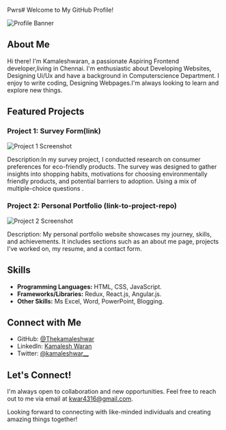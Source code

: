 Pwrs# Welcome to My GitHub Profile!

![Profile Banner](Kamalpht.png)

## About Me

Hi there! I'm Kamaleshwaran, a passionate Aspiring Frontend developer,living in Chennai. I'm enthusiastic about Developing Websites, Designing Ui/Ux and have a background in Computerscience Department. I enjoy to write coding, Designing Webpages.I'm always looking to learn and explore new things.

## Featured Projects

### Project 1: Survey Form(link)

![Project 1 Screenshot](Surveyform.png)

Description:In my survey project, I conducted research on consumer preferences for eco-friendly products. The survey was designed to gather insights into shopping habits, motivations for choosing environmentally friendly products, and potential barriers to adoption. Using a mix of multiple-choice questions .

### Project 2: Personal Portfolio (link-to-project-repo)

![Project 2 Screenshot](Personalportfolia.png)

Description: My personal portfolio website showcases my journey, skills, and achievements. It includes sections such as an about me page, projects I've worked on, my resume, and a contact form. 
## Skills

- **Programming Languages:** HTML, CSS, JavaScript.
- **Frameworks/Libraries:** Redux, React.js, Angular.js.
- **Other Skills:** Ms Excel, Word, PowerPoint, Blogging.

## Connect with Me

- GitHub: [@Thekamaleshwar](https://github.com/Thekamaleshwar)
- LinkedIn: [Kamalesh Waran](linkedIn.com/in/Kamaleshwaran)
- Twitter: [@kamaleshwar__](twitter.com/kamaleshwar__)

## Let's Connect!

I'm always open to collaboration and new opportunities. Feel free to reach out to me via email at [kwar4316@gmail.com](mailto:kwar4316@gmail.com).

Looking forward to connecting with like-minded individuals and creating amazing things together!

